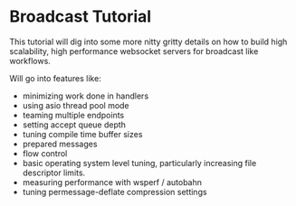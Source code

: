 Broadcast Tutorial
==================

This tutorial will dig into some more nitty gritty details on how to build high
scalability, high performance websocket servers for broadcast like workflows.

Will go into features like:
- minimizing work done in handlers
- using asio thread pool mode
- teaming multiple endpoints
- setting accept queue depth
- tuning compile time buffer sizes
- prepared messages
- flow control
- basic operating system level tuning, particularly increasing file descriptor limits.
- measuring performance with wsperf / autobahn
- tuning permessage-deflate compression settings

